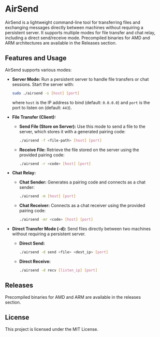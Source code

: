 
# AirSend

AirSend is a lightweight command-line tool for transferring files and exchanging messages directly between machines without requiring a persistent server. It supports multiple modes for file transfer and chat relay, including a direct send/receive mode. Precompiled binaries for AMD and ARM architectures are available in the Releases section.

## Features and Usage

AirSend supports various modes:

- **Server Mode:** Run a persistent server to handle file transfers or chat sessions. Start the server with:
  ```bash
  sudo ./airsend -s [host] [port]
  ```
  where `host` is the IP address to bind (default: `0.0.0.0`) and `port` is the port to listen on (default: `443`).

- **File Transfer (Client):**  
  - **Send File (Store on Server):** Use this mode to send a file to the server, which stores it with a generated pairing code:
    ```bash
    ./airsend -f <file-path> [host] [port]
    ```
  - **Receive File:** Retrieve the file stored on the server using the provided pairing code:
    ```bash
    ./airsend -r <code> [host] [port]
    ```

- **Chat Relay:**  
  - **Chat Sender:** Generates a pairing code and connects as a chat sender:
    ```bash
    ./airsend -m [host] [port]
    ```
  - **Chat Receiver:** Connects as a chat receiver using the provided pairing code:
    ```bash
    ./airsend -mr <code> [host] [port]
    ```

- **Direct Transfer Mode (-d):** Send files directly between two machines without requiring a persistent server.
  - **Direct Send:**
    ```bash
    ./airsend -d send <file> <dest_ip> [port]
    ```
  - **Direct Receive:**
    ```bash
    ./airsend -d recv [listen_ip] [port]
    ```

## Releases

Precompiled binaries for AMD and ARM are available in the releases section.

## License

This project is licensed under the MIT License.
